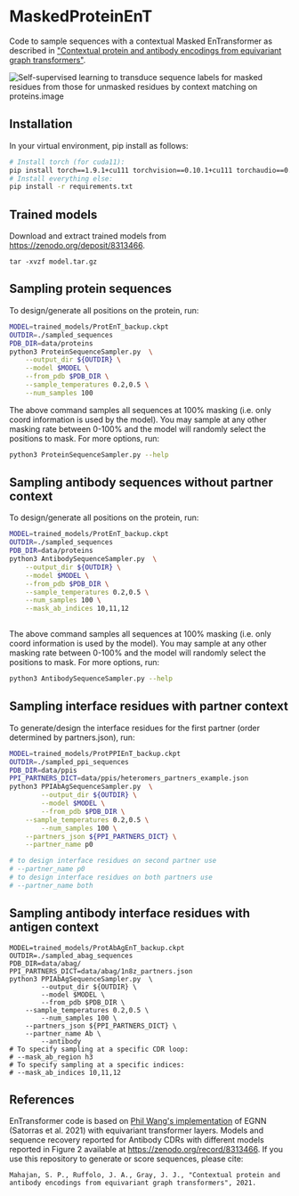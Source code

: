 # MaskedProteinEnT
Code to sample sequences with a contextual Masked EnTransformer as described in  ["Contextual protein and antibody encodings from equivariant graph transformers"](https://pubmed.ncbi.nlm.nih.gov/37503113/).

![Self-supervised learning to transduce sequence labels for masked residues from those for unmasked residues by context matching on proteins.![image](https://github.com/Graylab/MaskedProteinEnT/assets/14285703/383bb634-1870-42ac-a82a-7563a3b90c82)
](./MainFigure_Model_downsized.png)

## Installation
In your virtual environment, pip install as follows:
```sh
# Install torch (for cuda11):
pip install torch==1.9.1+cu111 torchvision==0.10.1+cu111 torchaudio==0.9.1 -f https://download.pytorch.org/whl/torch_stable.html
# Install everything else:
pip install -r requirements.txt
```

## Trained models
Download and extract trained models from https://zenodo.org/deposit/8313466.
```
tar -xvzf model.tar.gz
```

## Sampling protein sequences
To design/generate all positions on the protein, run:
```bash
MODEL=trained_models/ProtEnT_backup.ckpt
OUTDIR=./sampled_sequences
PDB_DIR=data/proteins
python3 ProteinSequenceSampler.py  \
	--output_dir ${OUTDIR} \
	--model $MODEL \
	--from_pdb $PDB_DIR \
	--sample_temperatures 0.2,0.5 \
	--num_samples 100
```
The above command samples all sequences at 100% masking (i.e. only coord information is used by the model). You may sample at any other masking rate between 0-100% and the model will randomly select the positions to mask. For more options, run:

```bash
python3 ProteinSequenceSampler.py --help
```

## Sampling antibody sequences without partner context
To design/generate all positions on the protein, run:
```bash
MODEL=trained_models/ProtEnT_backup.ckpt
OUTDIR=./sampled_sequences
PDB_DIR=data/proteins
python3 AntibodySequenceSampler.py  \
	--output_dir ${OUTDIR} \
	--model $MODEL \
	--from_pdb $PDB_DIR \
	--sample_temperatures 0.2,0.5 \
	--num_samples 100 \
	--mask_ab_indices 10,11,12
	
```
The above command samples all sequences at 100% masking (i.e. only coord information is used by the model). You may sample at any other masking rate between 0-100% and the model will randomly select the positions to mask. For more options, run:

```bash
python3 AntibodySequenceSampler.py --help
```

## Sampling interface residues with partner context
To generate/design the interface residues for the first partner (order determined by partners.json), run:

```bash
MODEL=trained_models/ProtPPIEnT_backup.ckpt
OUTDIR=./sampled_ppi_sequences
PDB_DIR=data/ppis
PPI_PARTNERS_DICT=data/ppis/heteromers_partners_example.json
python3 PPIAbAgSequenceSampler.py  \
        --output_dir ${OUTDIR} \
        --model $MODEL \
        --from_pdb $PDB_DIR \
	--sample_temperatures 0.2,0.5 \
       	--num_samples 100 \
	--partners_json ${PPI_PARTNERS_DICT} \
	--partner_name p0

# to design interface residues on second partner use
# --partner_name p0
# to design interface residues on both partners use
# --partner_name both
```

## Sampling antibody interface residues with antigen context
```
MODEL=trained_models/ProtAbAgEnT_backup.ckpt
OUTDIR=./sampled_abag_sequences
PDB_DIR=data/abag/
PPI_PARTNERS_DICT=data/abag/1n8z_partners.json
python3 PPIAbAgSequenceSampler.py  \
        --output_dir ${OUTDIR} \
        --model $MODEL \
        --from_pdb $PDB_DIR \
	--sample_temperatures 0.2,0.5 \
       	--num_samples 100 \
	--partners_json ${PPI_PARTNERS_DICT} \
	--partner_name Ab \
        --antibody
# To specify sampling at a specific CDR loop:
# --mask_ab_region h3
# To specify sampling at a specific indices:
# --mask_ab_indices 10,11,12
```

## References
EnTransformer code is based on [Phil Wang's implementation](https://github.com/lucidrains/En-transformer/tree/373efe752d0a9959fc0a61e2c6d5ca423c491682) of EGNN (Satorras et al. 2021) with equivariant transformer layers.
Models and sequence recovery reported for Antibody CDRs with different models reported in Figure 2 available at https://zenodo.org/record/8313466.
If you use this repository to generate or score sequences, please cite:
```
Mahajan, S. P., Ruffolo, J. A., Gray, J. J., "Contextual protein and antibody encodings from equivariant graph transformers", 2021.
```
